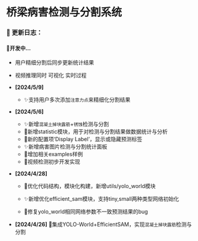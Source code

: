 # 桥梁病害检测与分割系统

### :triangular_flag_on_post: 更新日志：

#### :construction:开发中...

- 用户精细分割后同步更新统计结果

- 视频推理同时 可视化 实时过程



- **[2024/5/9]**
  - :sparkles:支持用户多次添加`注意力点`来精细化分割结果
- **[2024/5/6]**
  - :sparkles:新增`混凝土掉块露筋`+`锈蚀`检测与分割
  - :hammer:新增statistic模块，用于对检测与分割结果做数据统计与分析​
  - :wrench:新的配置项‘Display Label’，显示或隐藏预测标签
  - :sparkles:新增病害图片检测与分割统计面板
  - :rocket:增加相关examples样例
  - :construction:视频检测初步开发实现

- **[2024/4/28]**
  - :hammer:优化代码结构，模块化构建，新增utils/yolo_world模块

  - :sparkles:新增优化efficient_sam模块，支持tiny,small两种类型网络初始化

  - :bug:修复yolo_world相同网络参数不一致预测结果的bug
- **[2024/4/26]**	:tada:集成YOLO-World+EfficientSAM，实现`混凝土掉块露筋`检测与分割